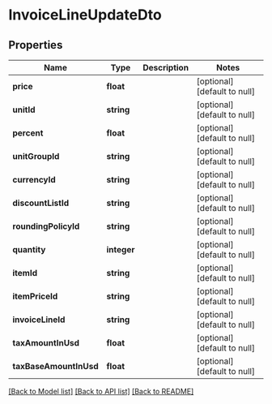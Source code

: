 # InvoiceLineUpdateDto

## Properties
Name | Type | Description | Notes
------------ | ------------- | ------------- | -------------
**price** | **float** |  | [optional] [default to null]
**unitId** | **string** |  | [optional] [default to null]
**percent** | **float** |  | [optional] [default to null]
**unitGroupId** | **string** |  | [optional] [default to null]
**currencyId** | **string** |  | [optional] [default to null]
**discountListId** | **string** |  | [optional] [default to null]
**roundingPolicyId** | **string** |  | [optional] [default to null]
**quantity** | **integer** |  | [optional] [default to null]
**itemId** | **string** |  | [optional] [default to null]
**itemPriceId** | **string** |  | [optional] [default to null]
**invoiceLineId** | **string** |  | [optional] [default to null]
**taxAmountInUsd** | **float** |  | [optional] [default to null]
**taxBaseAmountInUsd** | **float** |  | [optional] [default to null]

[[Back to Model list]](../README.md#documentation-for-models) [[Back to API list]](../README.md#documentation-for-api-endpoints) [[Back to README]](../README.md)


